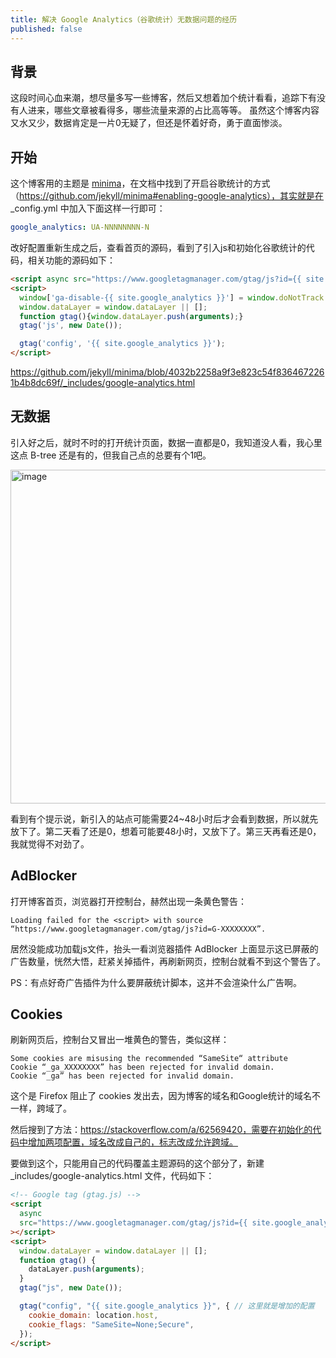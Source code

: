 ```yaml
---
title: 解决 Google Analytics（谷歌统计）无数据问题的经历
published: false
---
```


## 背景
这段时间心血来潮，想尽量多写一些博客，然后又想着加个统计看看，追踪下有没有人进来，哪些文章被看得多，哪些流量来源的占比高等等。
虽然这个博客内容又水又少，数据肯定是一片0无疑了，但还是怀着好奇，勇于直面惨淡。

## 开始
这个博客用的主题是 [minima](https://jekyll.github.io/minima/)，在文档中找到了开启谷歌统计的方式（https://github.com/jekyll/minima#enabling-google-analytics），其实就是在 _config.yml 中加入下面这样一行即可：
```yaml
google_analytics: UA-NNNNNNNN-N
```

改好配置重新生成之后，查看首页的源码，看到了引入js和初始化谷歌统计的代码，相关功能的源码如下：
```html
<script async src="https://www.googletagmanager.com/gtag/js?id={{ site.google_analytics }}"></script>
<script>
  window['ga-disable-{{ site.google_analytics }}'] = window.doNotTrack === "1" || navigator.doNotTrack === "1" || navigator.doNotTrack === "yes" || navigator.msDoNotTrack === "1";
  window.dataLayer = window.dataLayer || [];
  function gtag(){window.dataLayer.push(arguments);}
  gtag('js', new Date());

  gtag('config', '{{ site.google_analytics }}');
</script>
```
https://github.com/jekyll/minima/blob/4032b2258a9f3e823c54f8364672261b4b8dc69f/_includes/google-analytics.html

## 无数据
引入好之后，就时不时的打开统计页面，数据一直都是0，我知道没人看，我心里这点 B-tree 还是有的，但我自己点的总要有个1吧。

<img width="534" alt="image" src="https://github.com/nanhualyq/nanhualyq.github.io/assets/6212850/4d7e6ec7-3ec3-4fb0-ba70-b29dd8c4dc89">

看到有个提示说，新引入的站点可能需要24~48小时后才会看到数据，所以就先放下了。第二天看了还是0，想着可能要48小时，又放下了。第三天再看还是0，我就觉得不对劲了。

## AdBlocker
打开博客首页，浏览器打开控制台，赫然出现一条黄色警告：
```
Loading failed for the <script> with source “https://www.googletagmanager.com/gtag/js?id=G-XXXXXXXX”.
```

居然没能成功加载js文件，抬头一看浏览器插件 AdBlocker 上面显示这已屏蔽的广告数量，恍然大悟，赶紧关掉插件，再刷新网页，控制台就看不到这个警告了。

PS：有点好奇广告插件为什么要屏蔽统计脚本，这并不会渲染什么广告啊。

## Cookies
刷新网页后，控制台又冒出一堆黄色的警告，类似这样：
```
Some cookies are misusing the recommended “SameSite“ attribute
Cookie “_ga_XXXXXXXX” has been rejected for invalid domain.
Cookie “_ga” has been rejected for invalid domain.
```

这个是 Firefox 阻止了 cookies 发出去，因为博客的域名和Google统计的域名不一样，跨域了。

然后搜到了方法：https://stackoverflow.com/a/62569420，需要在初始化的代码中增加两项配置，域名改成自己的，标志改成允许跨域。

要做到这个，只能用自己的代码覆盖主题源码的这个部分了，新建 _includes/google-analytics.html 文件，代码如下：
```html
<!-- Google tag (gtag.js) -->
<script
  async
  src="https://www.googletagmanager.com/gtag/js?id={{ site.google_analytics }}"
></script>
<script>
  window.dataLayer = window.dataLayer || [];
  function gtag() {
    dataLayer.push(arguments);
  }
  gtag("js", new Date());

  gtag("config", "{{ site.google_analytics }}", { // 这里就是增加的配置
    cookie_domain: location.host,
    cookie_flags: "SameSite=None;Secure",
  });
</script>
```